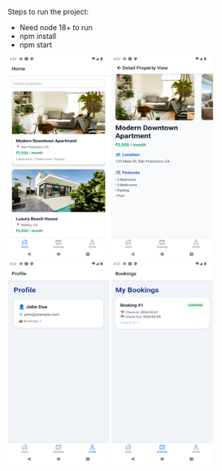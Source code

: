 Steps to run the project:
- Need node 18+ to run
- npm install
- npm start


<img src="screenshots/ListView.png" alt="App Screenshot_1" width="200" height="400" /> <img src="screenshots/DetailView.png" alt="App Screenshot_2" width="200" height="400" />
<img src="screenshots/Profile.png" alt="App Screenshot_3" width="200" height="400" /> <img src="screenshots/BookingScreen.png" alt="App Screenshot_4" width="200" height="400" />

